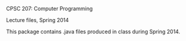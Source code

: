 CPSC 207: Computer Programming

Lecture files, Spring 2014

This package contains .java files produced in class during Spring 2014.